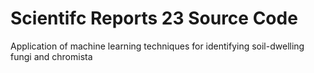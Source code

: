 # Scientifc Reports 23 Source Code
 Application of machine learning techniques for identifying soil-dwelling fungi and chromista
